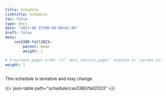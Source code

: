 ```yaml
---
title: Schedule
linktitle: Schedule
toc: false
type: docs
date: "2023-08-15T00:00:00+01:00"
draft: false
menu:
    cse3380-fall2023:
        parent: Home
        weight: 1

# Prev/next pager order (if `docs_section_pager` enabled in `params.toml`)
weight: 1
---
```


This schedule is tentative and may change.

{{< json-table path="schedule/cse3380/fall2023" >}}